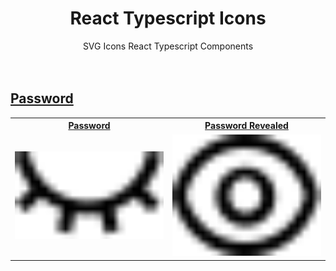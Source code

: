 <h1 align="center">React Typescript Icons</h1>
<div align="center">SVG Icons React Typescript Components</div>
<br />
<br />



## [Password](password)
<table>
 <tr>
  <th><a href="/password">Password</a></th>
  <th><a href="/password">Password Revealed</a></th>
 </tr>
 <tr>
  <td>
    <img width="600" alt="Password" src="/password/password.svg">
  </td>
  <td>
    <img width="600" alt="password_revealed" src="/password/password_revealed.svg">
  </td>
 </tr>
</table>
